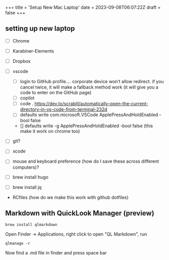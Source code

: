 +++
title = 'Setup New Mac Laptop'
date = 2023-09-08T06:07:22Z
draft = false
+++

## setting up new laptop

- [ ] Chrome
- [ ] Karabiner-Elements
- [ ] Dropbox
- [ ] vscode
    - [ ] login to GitHub profile…. corporate device won’t allow redirect. if you cancel twice, it will make a fallback method work (it will give you a code to enter on the GitHub page) 
    - [ ] copilot 
    - [ ] code . 
https://dev.to/scrabill/automatically-open-the-current-directory-in-vs-code-from-terminal-232d 
    - [ ] defaults write com.microsoft.VSCode ApplePressAndHoldEnabled -bool false
    - [] defaults write -g ApplePressAndHoldEnabled -bool false   (this make it work on chrome too)

- [ ] git?
- [ ] xcode
- [ ] mouse and keyboard preference (how do I save these across different computers)?
- [ ] brew install hugo
- [ ] brew install jq
- RCfiles (how do we make this work with github dotfiles)

## Markdown with QuickLook Manager (preview)

```
brew install qlmarkdown
```

Open Finder -> Applications, right click to open "QL Markdown", run 

```
qlmanage -r 
```
Now find a .md file in finder and press space bar

